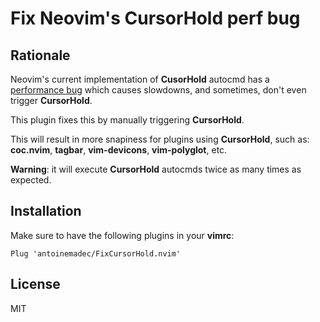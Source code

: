 Fix Neovim's CursorHold perf bug
=================================

Rationale
---------

Neovim's current implementation of **CusorHold** autocmd has a [performance bug][issue]
which causes slowdowns, and sometimes, don't even trigger **CursorHold**.

This plugin fixes this by manually triggering **CursorHold**.

This will result in more snapiness for plugins using **CursorHold**, such as:
**coc.nvim**, **tagbar**, **vim-devicons**, **vim-polyglot**, etc.

**Warning**: it will execute **CursorHold** autocmds twice as many times as expected.

Installation
---------

Make sure to have the following plugins in your **vimrc**:
```vim
Plug 'antoinemadec/FixCursorHold.nvim'
```

License
-------

MIT

[issue]: https://github.com/neovim/neovim/issues/12587
